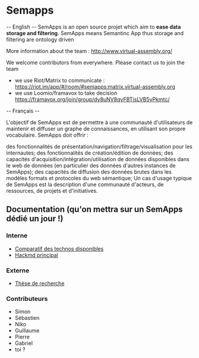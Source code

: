 # Semapps

-- English --
SemApps is an open source projet which aim to **ease data storage and filtering**.
SemApps means Semantinc App thus storage and filtering are ontology driven

More information about the team : http://www.virtual-assembly.org/

We welcome contributors from everywhere. Please contact us to join the team 
- we use Riot/Matrix to communicate : https://riot.im/app/#/room/#semapps:matrix.virtual-assembly.org
- we use Loomio/framavox to take decision https://framavox.org/join/group/dy8uNV8qvFBTisLVB5yPkmtc/

-- Français --

L'objectif de SemApps est de permettre à une communauté d'utilisateurs de maintenir et diffuser un graphe de connaissances, en utilisant son propre vocabulaire. SemApps doit offrir :

des fonctionnalités de présentation/navigation/filtrage/visualisation pour les internautes;
des fonctionnalités de création/édition de données;
des capacités d'acquisition/intégration/utilisation de données disponibles dans le web de données (en particulier des données d'autres instances de SemApps);
des capacités de diffusion des données brutes dans les modèles formats et protocoles du web sémantique;
Un cas d'usage typique de SemApps est la description d'une communauté d'acteurs, de ressources, de projets et d'initiatives.

## Documentation (qu'on mettra sur un SemApps dédié un jour !)
### Interne
* [Comparatif des technos disponibles](https://hackmd.lescommuns.org/s/SJZxc-Yqr)
* [Hackmd principal](https://hackmd.lescommuns.org/EwZgrAnBCMBsAMBaAxgMxMxAWMyCGiARgOwAmmYpxhexYsshAHIUA===?both#)


### Externe

* [Thèse de recherche](https://csarven.ca/linked-research-decentralised-web) 


### Contributeurs
- Simon
- Sébastien
- Niko
- Guillaume
- Pierre
- Gabriel
- toi ?
